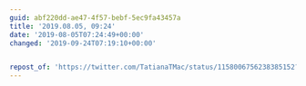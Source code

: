 ```yaml
---
guid: abf220dd-ae47-4f57-bebf-5ec9fa43457a
title: '2019.08.05, 09:24'
date: '2019-08-05T07:24:49+00:00'
changed: '2019-09-24T07:19:10+00:00'


repost_of: 'https://twitter.com/TatianaTMac/status/1158006756238385152?s=19'
---
```


